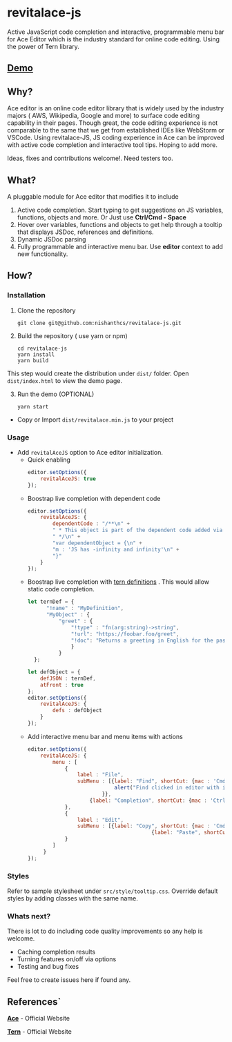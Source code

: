 # revitalace-js
Active JavaScript code completion and interactive, programmable menu bar for Ace Editor which is the industry standard for online code editing. Using the power of Tern library.

## <a href="https://nishanthcs.github.io/revitalace-js/" target="_blank">Demo</a>

## Why?
Ace editor is an online code editor library that is widely used by the industry majors ( AWS, Wikipedia, Google and more) to surface code editing capability in their pages. Though great, the code editing experience is not comparable to the same that we get from established IDEs like WebStorm or VSCode. Using revitalace-JS, JS coding experience in Ace can be improved with active code completion and interactive tool tips. Hoping to add more.

Ideas, fixes and contributions welcome!. Need testers too.

## What?
A pluggable module for Ace editor that modifies it to include

1. Active code completion. Start typing to get suggestions on JS variables, functions, objects and more. Or Just use __Ctrl/Cmd - Space__
2. Hover over variables, functions and objects to get help through a tooltip that displays JSDoc, references and definitions.
3. Dynamic JSDoc parsing
4. Fully programmable and interactive menu bar. Use __editor__ context to add new functionality.

## How?

### Installation

1. Clone the repository

    `git clone git@github.com:nishanthcs/revitalace-js.git `

2.  Build the repository ( use yarn or npm)

    ~~~~
    cd revitalace-js
    yarn install
    yarn build
    ~~~~

This step would create the distribution under `dist/` folder. Open `dist/index.html`
to view the demo page.

3. Run the demo (OPTIONAL)

   `yarn start`

* Copy or Import `dist/revitalace.min.js` to your project

### Usage

* Add `revitalAceJS` option to Ace editor initialization.
    * Quick enabling
        ```js
        editor.setOptions({
            revitalAceJS: true
        });
        ```
    * Boostrap live completion with dependent code
        ```js
        editor.setOptions({
            revitalAceJS: {
                dependentCode : "/**\n" +
                " * This object is part of the dependent code added via 'defs'\n" +
                " */\n" +
                "var dependentObject = {\n" +
                "m : 'JS has -infinity and infinity'\n" +
                "}" 
            }
        });
        ```
    * Boostrap live completion with [tern definitions](https://ternjs.net/doc/manual.html#typedef) . This would allow static code completion.
        ```js
        let ternDef = {
              "!name" : "MyDefinition",
              "MyObject" : {
                  "greet" : {
                      "!type" : "fn(arg:string)->string",
                      "!url": "https://foobar.foo/greet",
                      "!doc": "Returns a greeting in English for the passed First Name."
                      }
                  }
          };
        
        let defObject = {
            defJSON : ternDef,
            atFront : true
        };
        editor.setOptions({
            revitalAceJS: {
                defs : defObject
            }
        });
        ```
    * Add interactive menu bar and menu items with actions
        ```js
        editor.setOptions({
            revitalAceJS: {
                menu : [
                    {
                        label : "File",
                        subMenu : [{label: "Find", shortCut: {mac : 'Cmd-f', win: 'Ctrl-f'}, trigger: function(editor){
                                    alert("Find clicked in editor with id "+editor.id);
                                }},
                            {label: "Completion", shortCut: {mac : 'Ctrl-Space', win: 'Ctrl-Space'}, trigger: function(editor){alert("Completion clicked")}}]
                    },
                    {
                        label : "Edit",
                        subMenu : [{label: "Copy", shortCut: {mac : 'Cmd-f', win: 'Ctrl-f'}, trigger: function(editor){alert("Copy Clicked")}},
					                            {label: "Paste", shortCut: {mac : 'Ctrl-Space', win: 'Ctrl-Space'}, trigger: function(editor){alert("Paste clicked")}}]
                    }
                ]
             }
        });
        ```


### Styles
Refer to sample stylesheet under `src/style/tooltip.css`. Override default styles by adding classes with the same name.

### Whats next?
There is lot to do including code quality improvements so any help is welcome. 
* Caching completion results
* Turning features on/off via options
* Testing and bug fixes

Feel free to create issues here if found any. 

## References`

__[Ace](https://ace.c9.io/)__ - Official Website

__[Tern](https://ternjs.net/doc/manual.html)__ - Official Website



